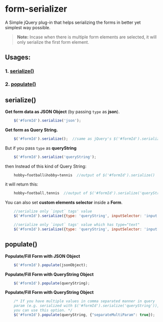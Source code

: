 form-serializer
===============

A Simple jQuery plug-in that helps serializing the forms in better yet simplest way possible.

>**Note:** Incase when there is multiple form elements are selected, it will only serialize the first form element.

Usages:
-------
### 1. [serialize()](#serialize)
### 2. [populate()](#populate)

**serialize()**
---------------
**Get form data as JSON Object** (by passing `type` as **json**).
```javascript
	$('#formId').serialize('json');
```
**Get form as Query String.**

```javascript
	$('#formId').serialize();  //same as jQuery's $('#formId').serialize()
```
But if you pass `type` as **queryString**
```javascript
	$('#formId').serialize('queryString');
```
then Instead of this kind of Query String: 
```javascript
	hobby=football&hobby=tennis  //output of $('#formId').serialize()
```
it will return this: 
```javascript
	hobby=football,tennis  //output of $('#formId').serialize('queryString')
```
You can also set **custom elements selector** inside a **Form**.
```javascript
	//serialize only `input` tags' value
	$('#formId').serialize({type: 'queryString', inputSelector: 'input'}); 
```
```javascript
	//serialize only `input` tags' value which has type="text"
	$('#formId').serialize({type: 'queryString', inputSelector: 'input[type="text"]'}); 
```
**populate()**
--------------

**Populate/Fill Form with JSON Object**
```javascript
	$('#formId').populate(jsonObject);
```
**Populate/Fill Form with QueryString Object**
```javascript
	$('#formId').populate(queryString);
```
**Populate/Fill Form with QueryString Object**
```javascript
	/* If you have multiple values in comma separated manner in query 
	param (e.g. serialized with $('#formId').serialize('queryString')), 
	you can use this option. */
	$('#formId').populate(queryString, {"separateMultiParam": true});
```